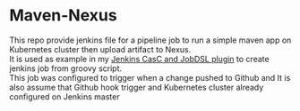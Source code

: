 # Maven-Nexus
This repo provide jenkins file for a pipeline job to run a simple maven app on Kubernetes cluster then upload artifact to Nexus. <br>
It is used as example in my [Jenkins CasC and JobDSL plugin](https://github.com/zeebote/jenkins-config-as-code.git) to create jenkins job from groovy script.  
This job was configured to trigger when a change pushed to Github and It is also assume that Github hook trigger and Kubernetes cluster already configured on Jenkins master
